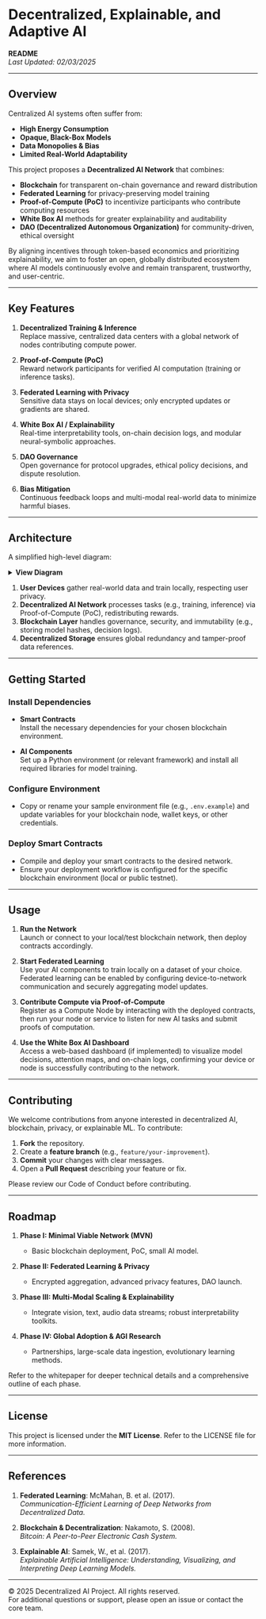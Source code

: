 # Decentralized, Explainable, and Adaptive AI

**README**  
*Last Updated: 02/03/2025*

---

## Overview

Centralized AI systems often suffer from:

- **High Energy Consumption**  
- **Opaque, Black-Box Models**  
- **Data Monopolies & Bias**  
- **Limited Real-World Adaptability**

This project proposes a **Decentralized AI Network** that combines:
- **Blockchain** for transparent on-chain governance and reward distribution  
- **Federated Learning** for privacy-preserving model training  
- **Proof-of-Compute (PoC)** to incentivize participants who contribute computing resources  
- **White Box AI** methods for greater explainability and auditability  
- **DAO (Decentralized Autonomous Organization)** for community-driven, ethical oversight

By aligning incentives through token-based economics and prioritizing explainability, we aim to foster an open, globally distributed ecosystem where AI models continuously evolve and remain transparent, trustworthy, and user-centric.

---

## Key Features

1. **Decentralized Training & Inference**  
   Replace massive, centralized data centers with a global network of nodes contributing compute power.

2. **Proof-of-Compute (PoC)**  
   Reward network participants for verified AI computation (training or inference tasks).

3. **Federated Learning with Privacy**  
   Sensitive data stays on local devices; only encrypted updates or gradients are shared.

4. **White Box AI / Explainability**  
   Real-time interpretability tools, on-chain decision logs, and modular neural-symbolic approaches.

5. **DAO Governance**  
   Open governance for protocol upgrades, ethical policy decisions, and dispute resolution.

6. **Bias Mitigation**  
   Continuous feedback loops and multi-modal real-world data to minimize harmful biases.

---

## Architecture

A simplified high-level diagram:
<details> <summary><strong>View Diagram</strong></summary>
```plaintext
┌─────────────────────────┐       ┌──────────────────────────────┐
│     User Devices        │       │   Decentralized AI Network   │
│ (IoT / AR / Mobile)     │  ---> │  Proof-of-Compute (PoC)      │
│   - Local Training      │       │  Validator Nodes             │
└─────────────────────────┘       │  Model Aggregation           │
                                  └──────────────────────────────┘
                                            │
                                            ▼
                                  ┌──────────────────────────────┐
                                  │      Blockchain Layer        │
                                  │   - On-chain Governance      │
                                  │   - Token & Rewards          │
                                  └──────────────────────────────┘
                                            │
                                            ▼
                                  ┌──────────────────────────────┐
                                  │  Decentralized Storage       │
                                  │ (IPFS, Filecoin, etc.)       │
                                  └──────────────────────────────┘
```
</details>

1. **User Devices** gather real-world data and train locally, respecting user privacy.  
2. **Decentralized AI Network** processes tasks (e.g., training, inference) via Proof-of-Compute (PoC), redistributing rewards.  
3. **Blockchain Layer** handles governance, security, and immutability (e.g., storing model hashes, decision logs).  
4. **Decentralized Storage** ensures global redundancy and tamper-proof data references.

---

## Getting Started

### Install Dependencies

- **Smart Contracts**  
  Install the necessary dependencies for your chosen blockchain environment.  

- **AI Components**  
  Set up a Python environment (or relevant framework) and install all required libraries for model training.

### Configure Environment

- Copy or rename your sample environment file (e.g., `.env.example`) and update variables for your blockchain node, wallet keys, or other credentials.

### Deploy Smart Contracts

- Compile and deploy your smart contracts to the desired network.  
- Ensure your deployment workflow is configured for the specific blockchain environment (local or public testnet).

---

## Usage

1. **Run the Network**  
   Launch or connect to your local/test blockchain network, then deploy contracts accordingly.

2. **Start Federated Learning**  
   Use your AI components to train locally on a dataset of your choice. Federated learning can be enabled by configuring device-to-network communication and securely aggregating model updates.

3. **Contribute Compute via Proof-of-Compute**  
   Register as a Compute Node by interacting with the deployed contracts, then run your node or service to listen for new AI tasks and submit proofs of computation.

4. **Use the White Box AI Dashboard**  
   Access a web-based dashboard (if implemented) to visualize model decisions, attention maps, and on-chain logs, confirming your device or node is successfully contributing to the network.

---

## Contributing

We welcome contributions from anyone interested in decentralized AI, blockchain, privacy, or explainable ML. To contribute:

1. **Fork** the repository.  
2. Create a **feature branch** (e.g., `feature/your-improvement`).  
3. **Commit** your changes with clear messages.  
4. Open a **Pull Request** describing your feature or fix.

Please review our Code of Conduct before contributing.

---

## Roadmap

1. **Phase I: Minimal Viable Network (MVN)**  
   - Basic blockchain deployment, PoC, small AI model.

2. **Phase II: Federated Learning & Privacy**  
   - Encrypted aggregation, advanced privacy features, DAO launch.

3. **Phase III: Multi-Modal Scaling & Explainability**  
   - Integrate vision, text, audio data streams; robust interpretability toolkits.

4. **Phase IV: Global Adoption & AGI Research**  
   - Partnerships, large-scale data ingestion, evolutionary learning methods.

Refer to the whitepaper for deeper technical details and a comprehensive outline of each phase.

---

## License

This project is licensed under the **MIT License**. Refer to the LICENSE file for more information.

---

## References

1. **Federated Learning**: McMahan, B. et al. (2017).  
   *Communication-Efficient Learning of Deep Networks from Decentralized Data.*  

2. **Blockchain & Decentralization**: Nakamoto, S. (2008).  
   *Bitcoin: A Peer-to-Peer Electronic Cash System.*  

3. **Explainable AI**: Samek, W., et al. (2017).  
   *Explainable Artificial Intelligence: Understanding, Visualizing, and Interpreting Deep Learning Models.*

---

© 2025 Decentralized AI Project. All rights reserved.  
For additional questions or support, please open an issue or contact the core team.
